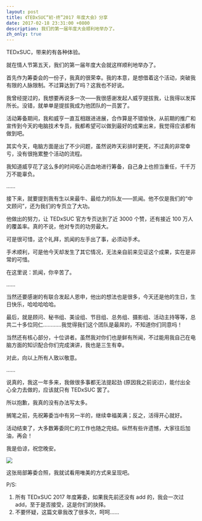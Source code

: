 ```yaml
---
layout: post
title: 《TEDxSUC“初·终”2017 年度大会》分享
date: 2017-02-18 23:31:00 +0800
description: 我们的第一届年度大会顺利地举办了。
zh_only: true
---
```

TEDxSUC，带来的有各种体验。

就在情人节第五天，我们的第一届年度大会就这样顺利地举办了。

首先作为筹委会的一份子，我真的很荣幸。我的本意，是想借着这个活动，突破我有限的人脉限制。不过算达到了吗？这我也不好说。

我曾经提过的，我想要再说多一次——我很感谢发起人威亨提拔我，让我得以发挥所长。没错，就单单是提拔我成为他团队的一员罢了。

活动筹备期间，我和威亨一直互相跟进进展，合作算是不错愉快，从前期的推广和宣传到今天的电脑技术专员，我都希望可以做到最好的成果出来，我觉得应该都有做到吧。

其实今天，电脑方面是出了不少问题，虽然说昨天彩排时更死，不过真的非常幸亏，没有很拖累整个活动的流程。

我知道威亨花了这么多的时间呕心沥血地进行筹备，自己身上也担当重任，千千万万不能辜负。

……

接下来，就要提到我有生以来最牛、最给力的队友——凯闻。他不仅是我们的“中文顾问”，还为我们的专页立了大功。

他做出的努力，让 TEDxSUC 官方专页达到了近 3000 个赞，还有接近 100 万人的覆盖率。真的不说，他对专页的功劳最大。

可是很可惜，这个礼拜，凯闻的左手出了事，必须动手术。

手术顺利，可是他今天却发生了其它情况，无法亲自前来见证这个成果，实在是非常的可惜。

在这里说：凯闻，你辛苦了。

……

当然还要感谢的有联合发起人恩申，他出的想法也是很多，今天还是他的生日，生日快乐，哈哈哈哈哈。

最后，就是顾问、秘书组、美设组、节目组、总务组、摄影组、活动主持等等，总共二十多位同仁…………我觉得我们这个团队是最屌的，不知道你们同意吗！

当然还有核心部分，十位讲者。虽然我对你们也是鲜有所闻，不过能用我自己在电脑方面的知识配合你们完成演讲，我也是三生有幸。

对此，向以上所有人致以敬意。

……

说真的，我这一年多来，我做很多事都无法提起劲 (原因我之前说过)，能付出全心全力去做的，应该就只有 TEDxSUC 罢了。

所以抱歉，我真的没有办法写太多。

搁笔之前，先祝筹委当中有另一半的，继续幸福美满；反之，活得开心就好。

活动结束了，大多数筹委同仁的工作也随之完结。纵然有些许遗憾，大家往后加油，再会！

我是伯谅，祝您晚安。

![](https://user-images.githubusercontent.com/11819816/161265757-fff34daf-9c13-4421-9c69-2b7da238ecd3.png)
<p class="imgcaption">这张局部筹委合照，我就试看用唯美的方式来呈现吧。</p>

P/S:
1. 所有 TEDxSUC 2017 年度筹委，如果我先前还没有 add 的，我会一次过 add，至于是否接受，这是你们的抉择。
2. 不要怀疑，这篇文章我改了很多次，呵呵……